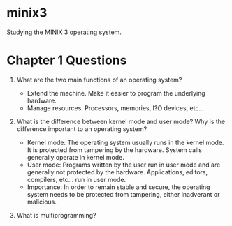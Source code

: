 # minix3
Studying the MINIX 3 operating system.

# Chapter 1 Questions

1. What are the two main functions of an operating system?

    * Extend the machine. Make it easier to program the underlying hardware.
    * Manage resources. Processors, memories, I?O devices, etc...

2. What is the difference between kernel mode and user mode?  Why is the difference important to an operating system?

    * Kernel mode: The operating system usually runs in the kernel mode.  It is protected from tampering by the hardware. System calls generally operate in kernel mode.
    * User mode: Programs written by the user run in user mode and are generally not protected by the hardware. Applications, editors, compilers, etc... run in user mode.
    * Importance: In order to remain stable and secure, the operating system needs to be protected from tampering, either inadverant or malicious.

3. What is multiprogramming?

